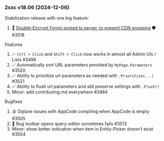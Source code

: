 
### 2sxc v18.06 (2024-12-06)

Stabilization release with one big feature:

1. 🚀 [Double-Encrypt Forms posted to server, to prevent CDN snooping](https://docs.2sxc.org/abyss/security/encrypt-body/index.html) 🛡️ #3518

Features

1. ✅ `Ctrl + Click` and `Shift + Click` now works in almost all Admin UIs / Lists #3496
2. ✅ Automatically sort URL parameters provided by `MyPage.Parameters` #3520
3. ✅ Ability to prioritize url parameters as needed with `.Prioritize(...)` #3521
4. ✅ Ability to flush url parameters and still preserve settings with `.Flush()`
5. Minor: add contributing.md everywhere #3484

Bugfixes

1. 🩸 Oqtane issues with AppCode compiling when AppCode is empty #3505
1. 🐞 Bug toolbar opens query-editor sometimes fails #3513
1. Minor: show better indication when item in Entity-Picker doesn't exist #3504
